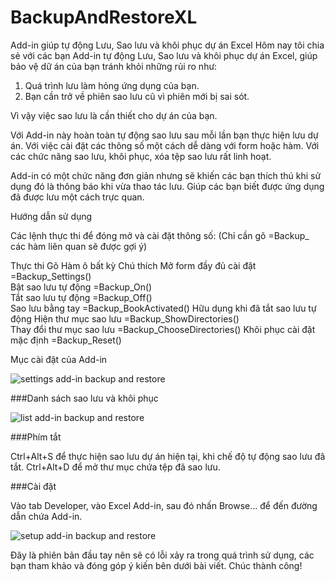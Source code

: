 # BackupAndRestoreXL
 Add-in giúp tự động Lưu, Sao lưu và khôi phục dự án Excel
Hôm nay tôi chia sẻ với các bạn Add-in tự động Lưu, Sao lưu và khôi phục dự án Excel, giúp bảo vệ dữ án của bạn tránh khỏi những rủi ro như:
1. Quá trình lưu làm hỏng ứng dụng của bạn.
2. Bạn cần trở về phiên sao lưu cũ vì phiên mới bị sai sót.

Vì vậy việc sao lưu là cần thiết cho dự án của bạn.

Với Add-in này hoàn toàn tự động sao lưu sau mỗi lần bạn thực hiện lưu dự án.
Với việc cài đặt các thông số một cách dễ dàng với form hoặc hàm.
Với các chức năng sao lưu, khôi phục, xóa tệp sao lưu rất linh hoạt.

Add-in có một chức năng đơn giản nhưng sẽ khiến các bạn thích thú khi sử dụng đó là thông báo khi vừa thao tác lưu. Giúp các bạn biết được ứng dụng đã được lưu một cách trực quan.

Hướng dẫn sử dụng

Các lệnh thực thi để đóng mở và cài đặt thông số:
(Chỉ cần gõ =Backup_ các hàm liên quan sẽ được gợi ý)

Thực thi	Gõ Hàm ô bất kỳ	Chú thích
Mở form đầy đủ cài đặt	=Backup_Settings()	
Bật sao lưu tự động	=Backup_On()	
Tắt sao lưu tự động	=Backup_Off()	
Sao lưu bằng tay	=Backup_BookActivated()	Hữu dụng khi đã tắt sao lưu tự động
Hiện thư mục sao lưu	=Backup_ShowDirectories()	
Thay đổi thư mục sao lưu	=Backup_ChooseDirectories()	
Khôi phục cài đặt mặc định	=Backup_Reset()	

Mục cài đặt của Add-in


![settings add-in backup and restore](https://user-images.githubusercontent.com/58664571/209465582-8e547548-f1ba-4be1-8bd7-e97490a6c462.png)


###Danh sách sao lưu và khôi phục

![list add-in backup and restore](https://user-images.githubusercontent.com/58664571/209465576-38f9c089-db63-4232-b41f-58d29585aa06.png)


###Phím tắt

Ctrl+Alt+S để thực hiện sao lưu dự án hiện tại, khi chế độ tự động sao lưu đã tắt.
Ctrl+Alt+D để mở thư mục chứa tệp đã sao lưu.

###Cài đặt

Vào tab Developer, vào Excel Add-in, sau đó nhấn Browse... để đến đường dẫn chứa Add-in.

![setup add-in backup and restore](https://user-images.githubusercontent.com/58664571/209465567-24c182a2-3724-491e-97aa-813aaee998e2.png)


Đây là phiên bản đầu tay nên sẽ có lỗi xảy ra trong quá trình sử dụng, các bạn tham khảo và đóng góp ý kiến bên dưới bài viết.
Chúc thành công!
